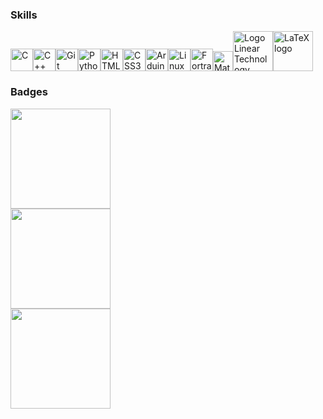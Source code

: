 <!-- Henlo <img width="60" alt="LaTeX logo" src="https://www.svgrepo.com/show/530309/bird.svg"> -->
<!--
## Introduction 

<p align="center"> 
<img src="https://readme-typing-svg.demolab.com?font=Ubuntu+Mono&pause=1000&color=C14EB5&center=true&vCenter=true&random=false&width=700&height=45&vCenter=true&size=25&lines=2+%2B+years+of+analysis+experience+;Developed+microcontroller+software;4+%2B+years+of+coding+experience)"/>
</p>


<h3 align="center">Hey there, I'm Drixitel or Drixit for short (^-^) </h3>

<p align="center">
  <a href="https://www.michelle-pichardo.com/"><img alt="website" title="website" src="https://img.shields.io/website-up-down-green-red/http/monip.org.svg"/></a>
  <a href="https://www.buymeacoffee.com/drixitel"><img alt="Kofi" title="Kofi" src="https://img.shields.io/badge/Buy_Me_A_Coffee-FFDD00?style=for-the-badge&logo=buy-me-a-coffee&logoColor=black"/></a>
</p>
-->

### Skills

<p align="left">
<a href="https://docs.microsoft.com/en-us/cpp/?view=msvc-170" target="_blank" rel="noreferrer"><img src="https://raw.githubusercontent.com/danielcranney/readme-generator/main/public/icons/skills/c-colored.svg" width="36" height="36" alt="C" /></a><a href="https://docs.microsoft.com/en-us/cpp/?view=msvc-170" target="_blank" rel="noreferrer"><img src="https://raw.githubusercontent.com/danielcranney/readme-generator/main/public/icons/skills/cplusplus-colored.svg" width="36" height="36" alt="C++" /></a><a href="https://git-scm.com/" target="_blank" rel="noreferrer"><img src="https://raw.githubusercontent.com/danielcranney/readme-generator/main/public/icons/skills/git-colored.svg" width="36" height="36" alt="Git" /></a><a href="https://www.python.org/" target="_blank" rel="noreferrer"><img src="https://raw.githubusercontent.com/danielcranney/readme-generator/main/public/icons/skills/python-colored.svg" width="36" height="36" alt="Python" /></a><a href="https://developer.mozilla.org/en-US/docs/Glossary/HTML5" target="_blank" rel="noreferrer"><img src="https://raw.githubusercontent.com/danielcranney/readme-generator/main/public/icons/skills/html5-colored.svg" width="36" height="36" alt="HTML5" /></a><a href="https://www.w3.org/TR/CSS/#css" target="_blank" rel="noreferrer"><img src="https://raw.githubusercontent.com/danielcranney/readme-generator/main/public/icons/skills/css3-colored.svg" width="36" height="36" alt="CSS3" /></a><a href="https://store.arduino.cc/?gclid=Cj0KCQjw2eilBhCCARIsAG0Pf8uueBifykWcsSS4LPESeGQfxGVKJYnzV7bz471XfknQJy_1VINVWM8aAkLtEALw_wcB" target="_blank" rel="noreferrer"><img src="https://raw.githubusercontent.com/danielcranney/readme-generator/main/public/icons/skills/arduino-colored.svg" width="36" height="36" alt="Arduino" /></a><a href="https://www.linux.org" target="_blank" rel="noreferrer"><img src="https://raw.githubusercontent.com/danielcranney/readme-generator/main/public/icons/skills/linux-colored.svg" width="36" height="36" alt="Linux" /></a><a href="[https://www.linux.org](https://fortran-lang.org/)" target="_blank" rel="noreferrer"><img src="https://raw.githubusercontent.com/fortran-lang/fortran-lang.org/bbdc33ec7bfc06fa6111093ae9712a7f7837b555/assets/img/fortran-logo.svg" width="36" height="36" alt="Fortran" /></a><a title="Jarekt, Public domain, via Wikimedia Commons" href="https://commons.wikimedia.org/wiki/File:Matlab_Logo.png"><img width="32" alt="Matlab Logo" src="https://upload.wikimedia.org/wikipedia/commons/thumb/2/21/Matlab_Logo.png/32px-Matlab_Logo.png"></a><a title="Linear Technology, Public domain, via Wikimedia Commons" href="https://commons.wikimedia.org/wiki/File:Logo_Linear_Technology.svg"><img width="64" alt="Logo Linear Technology" src="https://upload.wikimedia.org/wikipedia/commons/thumb/a/ae/Logo_Linear_Technology.svg/64px-Logo_Linear_Technology.svg.png"></a><a title="The original uploader was Alejo2083 at  Wikimedia Commons., optimised by Vulphere, Public domain, via Wikimedia Commons" href="https://commons.wikimedia.org/wiki/File:LaTeX_logo.svg"><img width="64" alt="LaTeX logo" src="https://upload.wikimedia.org/wikipedia/commons/thumb/9/92/LaTeX_logo.svg/64px-LaTeX_logo.svg.png"></a></p>


### Badges


<div style="display: flex; flex-direction: row;">
  <img src="https://github-readme-stats.vercel.app/api/top-langs/?username=Drixitel&hide=jupyter%20notebook&theme=dracula&layout=compact" style="flex: 1; height: 160px;" />
</div>

<div style="display: flex; flex-direction: row;">
  <img src="https://github-readme-streak-stats.herokuapp.com/?user=Drixitel&theme=dracula&hide_border=false" style="flex: 1; height: 160px; " />
</div>

<div style="display: flex; flex-direction: row;">
  <img src="https://github-readme-stats.vercel.app/api?username=Drixitel&custom_title=Drixitel's-GitHub-Stats&rank_icon=github&hide=contribs,prs&show_icons=true&theme=dracula#gh-dark-mode-only" style="flex: 1; height: 160px;" />
</div>


